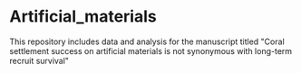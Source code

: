 # Artificial_materials
This repository includes data and analysis for the manuscript titled "Coral settlement success on artificial materials is not synonymous with long-term recruit survival"
